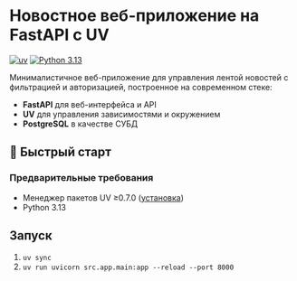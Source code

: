 # Новостное веб-приложение на FastAPI с UV

[![uv](https://img.shields.io/badge/powered_by-uv-FFD43B)](https://github.com/astral-sh/uv)
[![Python 3.13](https://img.shields.io/badge/python-3.13-blue.svg)](https://www.python.org/downloads/)

Минималистичное веб-приложение для управления лентой новостей с фильтрацией и авторизацией, построенное на современном стеке:

- **FastAPI** для веб-интерфейса и API
- **UV** для управления зависимостями и окружением
- **PostgreSQL** в качестве СУБД

## 🚀 Быстрый старт

### Предварительные требования
- Менеджер пакетов UV ≥0.7.0 ([установка](https://docs.astral.sh/uv/getting-started/))
- Python 3.13


## Запуск
1. `uv sync`
2. `uv run uvicorn src.app.main:app --reload --port 8000`
